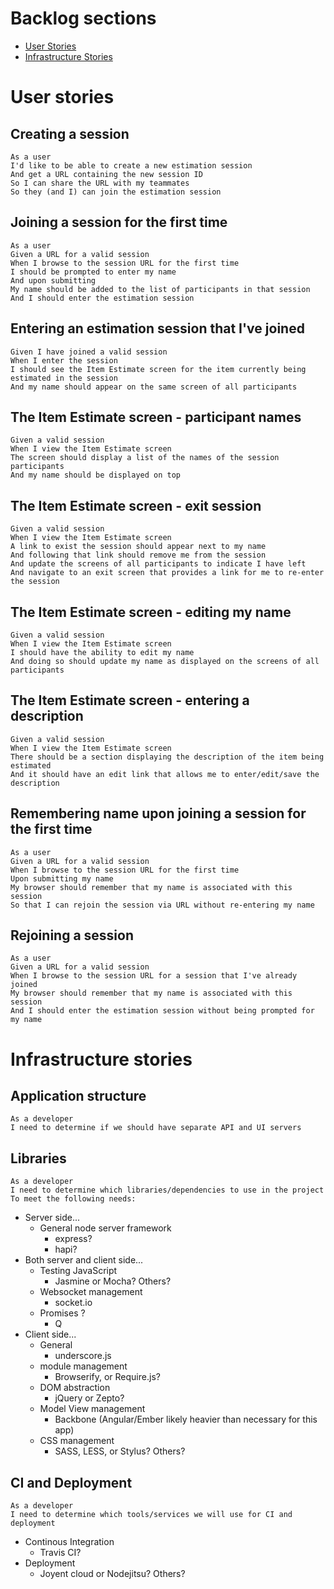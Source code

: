 # Backlog sections

* [User Stories](#user-stories)
* [Infrastructure Stories](#infrastructure-stories)

# User stories

## Creating a session

    As a user
	I'd like to be able to create a new estimation session
	And get a URL containing the new session ID
	So I can share the URL with my teammates
	So they (and I) can join the estimation session

## Joining a session for the first time

    As a user
    Given a URL for a valid session
    When I browse to the session URL for the first time
    I should be prompted to enter my name
    And upon submitting
    My name should be added to the list of participants in that session
    And I should enter the estimation session

## Entering an estimation session that I've joined

    Given I have joined a valid session
    When I enter the session
    I should see the Item Estimate screen for the item currently being estimated in the session
    And my name should appear on the same screen of all participants

## The Item Estimate screen - participant names

    Given a valid session
    When I view the Item Estimate screen
    The screen should display a list of the names of the session participants
    And my name should be displayed on top

## The Item Estimate screen - exit session

    Given a valid session
    When I view the Item Estimate screen
    A link to exist the session should appear next to my name
    And following that link should remove me from the session
    And update the screens of all participants to indicate I have left
    And navigate to an exit screen that provides a link for me to re-enter the session

## The Item Estimate screen - editing my name

    Given a valid session
    When I view the Item Estimate screen
    I should have the ability to edit my name
    And doing so should update my name as displayed on the screens of all participants

## The Item Estimate screen - entering a description

    Given a valid session
    When I view the Item Estimate screen
    There should be a section displaying the description of the item being estimated
    And it should have an edit link that allows me to enter/edit/save the description

## Remembering name upon joining a session for the first time

    As a user
    Given a URL for a valid session
    When I browse to the session URL for the first time
    Upon submitting my name
    My browser should remember that my name is associated with this session
    So that I can rejoin the session via URL without re-entering my name

## Rejoining a session

    As a user
    Given a URL for a valid session
    When I browse to the session URL for a session that I've already joined
    My browser should remember that my name is associated with this session
    And I should enter the estimation session without being prompted for my name

# Infrastructure stories

## Application structure

    As a developer
    I need to determine if we should have separate API and UI servers
 
## Libraries

    As a developer
    I need to determine which libraries/dependencies to use in the project
    To meet the following needs:

* Server side...
  * General node server framework
    * express?
    * hapi?
* Both server and client side...
  * Testing JavaScript 
    * Jasmine or Mocha? Others?
  * Websocket management
    * socket.io
  * Promises ?
    * Q
* Client side...
  * General
    * underscore.js
  * module management
    * Browserify, or Require.js?
  * DOM abstraction
    * jQuery or Zepto?
  * Model View management
    * Backbone (Angular/Ember likely heavier than necessary for this app)
  * CSS management
    * SASS, LESS, or Stylus? Others?

## CI and Deployment

    As a developer
    I need to determine which tools/services we will use for CI and deployment

* Continous Integration
  * Travis CI?
* Deployment
  * Joyent cloud or Nodejitsu? Others?